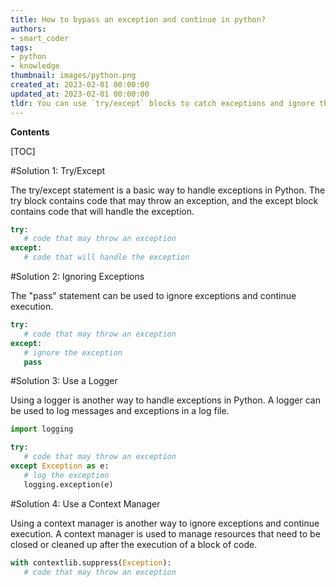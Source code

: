 ```yaml
---
title: How to bypass an exception and continue in python?
authors:
- smart_coder
tags:
- python
- knowledge
thumbnail: images/python.png
created_at: 2023-02-01 00:00:00
updated_at: 2023-02-01 00:00:00
tldr: You can use `try/except` blocks to catch exceptions and ignore them by using the `pass` keyword.
---
```


**Contents**

[TOC]

#Solution 1: Try/Except

The try/except statement is a basic way to handle exceptions in Python. The try block contains code that may throw an exception, and the except block contains code that will handle the exception.

```python
try:
   # code that may throw an exception
except:
   # code that will handle the exception
```

#Solution 2: Ignoring Exceptions

The "pass" statement can be used to ignore exceptions and continue execution.

```python
try:
   # code that may throw an exception
except:
   # ignore the exception
   pass
```

#Solution 3: Use a Logger

Using a logger is another way to handle exceptions in Python. A logger can be used to log messages and exceptions in a log file.

```python
import logging

try:
   # code that may throw an exception
except Exception as e:
   # log the exception
   logging.exception(e)
```

#Solution 4: Use a Context Manager

Using a context manager is another way to ignore exceptions and continue execution. A context manager is used to manage resources that need to be closed or cleaned up after the execution of a block of code.

```python
with contextlib.suppress(Exception):
   # code that may throw an exception
```
